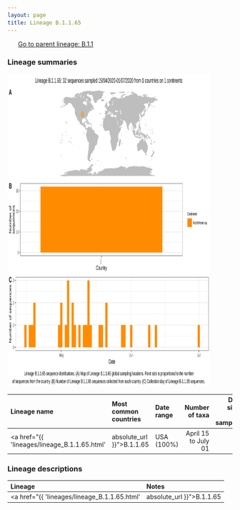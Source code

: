 ```yaml
---
layout: page
title: Lineage B.1.1.65
---
```




<p>
<ul class="actions small">
	 <a href="{{ 'lineages/lineage_B.1.1.1.html' | absolute_url }}" class="button special fit">Go to parent lineage: B.1.1</a>
</ul>
</p>
<h3> Lineage summaries</h3>

<img src="../assets/images/B.1.1.65.svg" alt="B.1.1.65 lineage summary figure" width="90%" height="700px" />


| Lineage name | Most common countries | Date range | Number of taxa |  Days since last sampling | Known Travel | Recall value |
|:-----|:-----|:-------|-------:|-------:|:---------|--------:|
| <a href="{{ 'lineages/lineage_B.1.1.65.html' | absolute_url }}">B.1.1.65</a> | USA (100%) | April 15 to July 01 | 32 | 52 |  | 0.97 |

<h3>Lineage descriptions</h3>

| Lineage | Notes |
|:-----|:-----|
| <a href="{{ 'lineages/lineage_B.1.1.65.html' | absolute_url }}">B.1.1.65</a> | USA lineage (WA), previously B.1.1.26, however split in most recent phylogeny |

